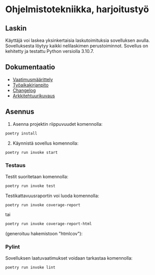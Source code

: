 # Ohjelmistotekniikka, harjoitustyö
## Laskin

Käyttäjä voi laskea yksinkertaisia laskutoimituksia sovelluksen avulla. Sovelluksesta löytyy kaikki nelilaskimen perustoiminnot. Sovellus on kehitetty ja testattu Python versiolla 3.10.7.

## Dokumentaatio

- [Vaatimusmäärittely](https://github.com/realclever/ot-harjoitustyo/blob/main/dokumentaatio/vaatimusmaarittely.md)
- [Työaikakirjanpito](https://github.com/realclever/ot-harjoitustyo/blob/main/dokumentaatio/tuntikirjanpito.md)
- [Changelog](https://github.com/realclever/ot-harjoitustyo/blob/main/dokumentaatio/changelog.md)
- [Arkkitehtuurikuvaus](https://github.com/realclever/ot-harjoitustyo/blob/main/dokumentaatio/arkkitehtuuri.md)  

## Asennus

1. Asenna projektin riippuvuudet komennolla:

```bash
poetry install
```

2. Käynnistä sovellus komennolla:

```bash
poetry run invoke start
```

### Testaus

Testit suoritetaan komennolla:

```bash
poetry run invoke test
```

Testikattavuusraportin voi luoda komennolla:

```bash
poetry run invoke coverage-report
```

tai 

```bash
poetry run invoke coverage-report-html
```
(generoituu hakemistoon "htmlcov"):

### Pylint

Sovelluksen laatuvaatimukset voidaan tarkastaa komennolla:

```bash
poetry run invoke lint
```


